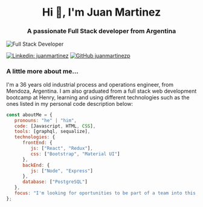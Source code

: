 
<h1 align="center">Hi 👋, I'm Juan Martinez</h1>
<h3 align="center">A passionate Full Stack developer from Argentina</h3>

![Full Stack Developer](https://user-images.githubusercontent.com/95441378/197916648-071dcf4e-a74c-433f-8324-e60eb67d95a3.gif)


[![Linkedin: juanmartinez](https://img.shields.io/badge/-juanmartinez-blue?style=flat-square&logo=Linkedin&logoColor=white&link=https://https://www.linkedin.com/in/juan-emanuel-martinez-pucheta/)](https://www.linkedin.com/in/juan-emanuel-martinez-pucheta/)
[![GitHub juanmartinezp](https://img.shields.io/github/followers/juanmartinezp?label=follow&style=social)](https://github.com/juanmartinezp)


### A little more about me... 
I'm a 36 years old industrial process and operations engineer, from Mendoza, Argentina. I am also graduated from a full stack web development bootcamp at Henry, learning and using different technologies such as the ones  listed in my personal code description below:

```javascript
const aboutMe = {
   pronouns: "he" | "him",
   code: [Javascript, HTML, CSS],
   tools: [graphql, sequalize],
   technologies: {
      frontEnd: {
         js: ["React", "Redux"],
         css: ["Bootstrap", "Material UI"]
      },
      backEnd: {
         js: ["Node", "Express"]
      },
      database: ["PostgreSQL"]
   },
   focus: "I'm looking for oportunities to be part of a team into this amazing web development world",
};

